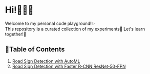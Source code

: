 # Hi!🙋🏻‍♀️
Welcome to my personal code playground!✨\
This repository is a curated collection of my experiments🥂 Let's learn together!🚀

## 📔Table of Contents
1. [Road Sign Detection with AutoML](https://github.com/zeasch/playgrounds/blob/main/notebooks/object%20detection%20with%20azure%20automl.ipynb)
2. [Road Sign Detection with Faster R-CNN ResNet-50-FPN](https://github.com/zeasch/playgrounds/blob/main/notebooks/object%20detection%20with%20faster%20r-cnn.ipynb)
